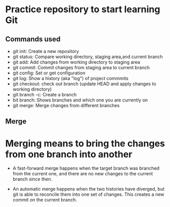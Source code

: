# Practice repository to start learning Git

## Commands used

- git init: Create a new repository
- git status: Compare working directory, staging area,and current branch
- git add: Add changes from working directory to staging area
- git commit: Commit changes from staging area to current branch
- git config: Set or get configuration
- git log: Show a history (aka "log") of project commmits
- git checkout: check out branch (update HEAD and apply changes to working directory)
- git branch -c: Create a branch
- bit branch: Shows branches and which one you are currently on
- git merge: Merge changes from different branches


## Merge

# Merging means to bring the changes from one branch into another

- A fast-forward merge happens when the target branch was branched from the current one, and there are no new changes to the current branch since then.

- An automatic merge happens when the two histories have diverged, but git is able to reconcile them into one set of changes. This creates a new commit on the current branch.
